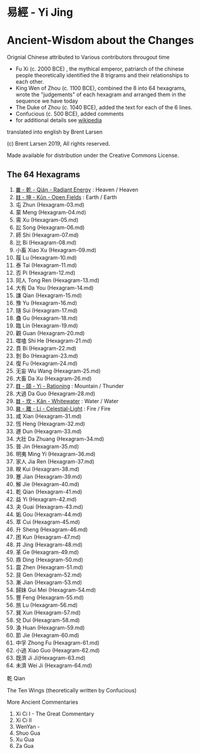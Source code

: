 # 易經 - Yi Jing

# Ancient-Wisdom about the Changes

Orignial Chinese attributed to Various contributors througout time
*    Fu Xi (c. 2000 BCE) , the mythical emperor, patriarch of the chinese people theoretically identified the 8 trigrams and their relationships to each other.
*    King Wen of Zhou (c. 1100 BCE), combined the 8 into 64 hexagrams, wrote the "judgements" of each hexagram and arranged them in the sequence we have today
*    The Duke of Zhou (c. 1040 BCE), added the text for each of the 6 lines.
*    Confucious (c. 500 BCE), added comments
*    for additional details see [wikipedia](https://en.wikipedia.org/wiki/I_Ching#Name_and_authorship)

translated into english by Brent Larsen

(c) Brent Larsen 2019, All rights reserved.

Made available for distribution under the Creative Commons License.

## The 64 Hexagrams
1. [䷀ - 乾 - Qián - Radiant Energy](Hexagram-01.md) : Heaven / Heaven
2. [䷁ - 坤 - Kūn - Open Fields](Hexagram-02.md) : Earth / Earth
3. 屯 Zhun (Hexagram-03.md)
4. 蒙 Meng (Hexagram-04.md)
5. 需 Xu (Hexagram-05.md)
6. 訟 Song (Hexagram-06.md)
7. 師 Shi (Hexagram-07.md)
8. 比 Bi (Hexagram-08.md)
9. 小畜 Xiao Xu (Hexagram-09.md)
10. 履 Lu (Hexagram-10.md)
11. 泰 Tai (Hexagram-11.md)
12. 否 Pi (Hexagram-12.md)
13. 同人 Tong Ren (Hexagram-13.md)
14. 大有 Da You (Hexagram-14.md)
15. 謙 Qian (Hexagram-15.md)
16. 豫 Yu (Hexagram-16.md)
17. 隨 Sui (Hexagram-17.md)
18. 蠱 Gu (Hexagram-18.md)
19. 臨 Lin (Hexagram-19.md)
20. 觀 Guan (Hexagram-20.md)
21. 噬嗑 Shi He (Hexagram-21.md)
22. 賁 Bi (Hexagram-22.md)
23. 剝 Bo (Hexagram-23.md)
24. 復 Fu (Hexagram-24.md)
25. 无妄 Wu Wang (Hexagram-25.md)
26. 大畜 Da Xu (Hexagram-26.md)
27. [䷚ - 頤 - Yi - Rationing](Hexagram-27.md) : Mountain / Thunder
28. 大過 Da Guo (Hexagram-28.md)
29. [䷜ - 坎 - Kǎn - Whitewater](Hexagram-29.md) : Water / Water
30. [䷝ - 離 - Lí - Celestial-Light](Hexagram-30.md) : Fire / Fire
31. 咸 Xian (Hexagram-31.md)
32. 恆 Heng (Hexagram-32.md)
33. 遯 Dun (Hexagram-33.md)
34. 大壯 Da Zhuang (Hexagram-34.md)
35. 晉 Jin (Hexagram-35.md)
36. 明夷 Ming Yi (Hexagram-36.md)
37. 家人 Jia Ren (Hexagram-37.md)
38. 睽 Kui (Hexagram-38.md)
39. 蹇 Jian (Hexagram-39.md)
40. 解 Jie (Hexagram-40.md)
41. 乾 Qian (Hexagram-41.md)
42. 益 Yi (Hexagram-42.md)
43. 夬 Guai (Hexagram-43.md)
44. 姤 Gou (Hexagram-44.md)
45. 萃 Cui (Hexagram-45.md)
46. 升 Sheng (Hexagram-46.md)
47. 困 Kun (Hexagram-47.md)
48. 井 Jing (Hexagram-48.md)
49. 革 Ge (Hexagram-49.md)
50. 鼎 Ding (Hexagram-50.md)
51. 震 Zhen (Hexagram-51.md)
52. 艮 Gen (Hexagram-52.md)
53. 漸 Jian (Hexagram-53.md)
54. 歸妹 Gui Mei (Hexagram-54.md)
55. 豐 Feng (Hexagram-55.md)
56. 旅 Lu (Hexagram-56.md)
57. 巽 Xun (Hexagram-57.md)
58. 兌 Dui (Hexagram-58.md)
59. 渙 Huan (Hexagram-59.md)
60. 節 Jie (Hexagram-60.md)
61. 中孚 Zhong Fu (Hexagram-61.md)
62. 小過 Xiao Guo (Hexagram-62.md)
63. 既濟 Ji Ji(Hexagram-63.md)
64. 未濟 Wei Ji (Hexagram-64.md)


乾 Qian
































































The Ten Wings (theoretically written by Confucious)

More Ancient Commentaries
1. Xi Ci I - The Great Commentary
2. Xi Ci II
3. WenYan - 
4. Shuo Gua
5. Xu Gua
6. Za Gua

